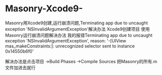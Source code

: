 # Masonry-Xcode9-
Masonry用Xcode9创建,运行崩溃问题,Terminating app due to uncaught exception 'NSInvalidArgumentException'解决办法
Xcode9创建项目 使用Masonry运行崩溃问题解决办法
我的报错Terminating app due to uncaught exception 'NSInvalidArgumentException', 
reason: '-[UIView mas_makeConstraints:]: unrecognized selector sent to instance 0x14550b6f0'



解决办法是点击项目 ->Build Phases ->Compile Sources 把Masonry的所有.m文件加进去就行

